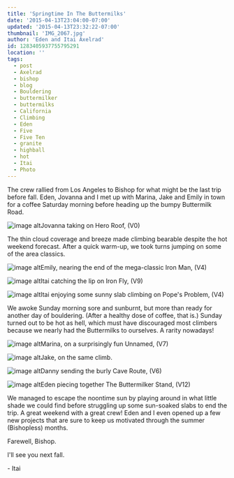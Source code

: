 ```yaml
---
title: 'Springtime In The Buttermilks'
date: '2015-04-13T23:04:00-07:00'
updated: '2015-04-13T23:32:22-07:00'
thumbnail: 'IMG_2067.jpg'
author: 'Eden and Itai Axelrad'
id: 1283405937755795291
location: ''
tags:
  - post
  - Axelrad
  - bishop
  - blog
  - Bouldering
  - buttermilker
  - buttermilks
  - California
  - Climbing
  - Eden
  - Five
  - Five Ten
  - granite
  - highball
  - hot
  - Itai
  - Photo
---
```


The crew rallied from Los Angeles to Bishop for what might be the last trip before fall. Eden, Jovanna and I met up with Marina, Jake and Emily in town for a coffee Saturday morning before heading up the bumpy Buttermilk Road. 

![image alt](/images/IMG_2067.jpg)Jovanna taking on Hero Roof, (V0)

The thin cloud coverage and breeze made climbing bearable despite the hot weekend forecast. After a quick warm-up, we took turns jumping on some of the area classics.

![image alt](/images/IMG_2088.jpg)Emily, nearing the end of the mega-classic Iron Man, (V4)

![image alt](/images/IMG_2077-2.jpg)Itai catching the lip on Iron Fly, (V9)

![image alt](/images/IMG_2094.jpg)Itai enjoying some sunny slab climbing on Pope's Problem, (V4)

We awoke Sunday morning sore and sunburnt, but more than ready for another day of bouldering. (After a healthy dose of coffee, that is.) Sunday turned out to be hot as hell, which must have discouraged most climbers because we nearly had the Buttermilks to ourselves. A rarity nowadays!

![image alt](/images/IMG_2116.jpg)Marina, on a surprisingly fun Unnamed, (V7)

![image alt](/images/IMG_2117.jpg)Jake, on the same climb.

![image alt](/images/IMG_2105.jpg)Danny sending the burly Cave Route, (V6)

![image alt](/images/IMG_2169.jpg)Eden piecing together The Buttermilker Stand, (V12)

We managed to escape the noontime sun by playing around in what little shade we could find before struggling up some sun-soaked slabs to end the trip. A great weekend with a great crew! Eden and I even opened up a few new projects that are sure to keep us motivated through the summer (Bishopless) months.

Farewell, Bishop.

I'll see you next fall.

\- Itai
